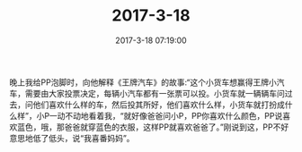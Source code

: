﻿---
title: "2017-3-18"
date: 2017-3-18 07:19:00
tags: 文字
categories: 爸爸
---
晚上我给PP泡脚时，向他解释《王牌汽车》的故事:“这个小货车想赢得王牌小汽车，需要由大家投票决定，每辆小汽车都有一张票可以投。小货车就一辆辆车问过去，问他们喜欢什么样的车，然后投其所好，他们喜欢什么样，小货车就打扮成什么样”，小P一动不动地看着我，“就好像爸爸问小P，PP你喜欢什么颜色，PP说喜欢蓝色，哦，那爸爸就穿蓝色的衣服，这样PP就喜欢爸爸了。”刚说到这，PP不好意思地低了低头，说“我喜番妈妈”。 ​​​​ 